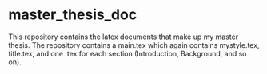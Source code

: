 # master_thesis_doc
This repository contains the latex documents that make up my master thesis. The repository contains a main.tex which again contains mystyle.tex, title.tex, and one .tex for each section (Introduction, Background, and so on).
